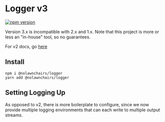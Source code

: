 # Logger v3

[![npm version](https://badge.fury.io/js/%40nolawnchairs%2Flogger.svg)](https://badge.fury.io/js/%40nolawnchairs%2Flogger)

Version 3.x is incompatible with 2.x and 1.x. Note that this project is more or less an "in-house" tool, so no guarantees.

For v2 docs, go [here](V2.md)

## Install
```
npm i @nolawnchairs/logger
yarn add @nolawnchairs/logger
```

## Setting Logging Up

As opposed to v2, there is more boilerplate to configure, since we now provide multiple logging environments that can each write to multiple output streams.
